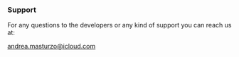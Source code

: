 ### Support

For any questions to the developers or any kind of support you can reach us at:

andrea.masturzo@icloud.com
